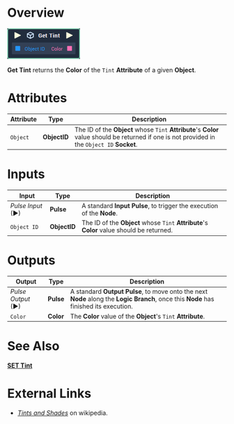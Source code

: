 # Overview

![The Get Tint Node.](../../../.gitbook/assets/toolbox/incari/object/get-tint.PNG)

**Get Tint** returns the **Color** of the `Tint` **Attribute** of a given **Object**.

# Attributes

|Attribute|Type|Description|
|---|---|---|
|`Object`|**ObjectID**|The ID of the **Object** whose `Tint` **Attribute**'s **Color** value should be returned if one is not provided in the `Object ID` **Socket**.|


# Inputs

|Input|Type|Description|
|---|---|---|
|*Pulse Input* (►)|**Pulse**|A standard **Input Pulse**, to trigger the execution of the **Node**.|
|`Object ID`|**ObjectID**|The ID of the **Object** whose `Tint` **Attribute**'s **Color** value should be returned.

# Outputs

|Output|Type|Description|
|---|---|---|
|*Pulse Output* (►)|**Pulse**|A standard **Output Pulse**, to move onto the next **Node** along the **Logic Branch**, once this **Node** has finished its execution.|
|`Color`|**Color**| The **Color** value of the **Object**'s `Tint` **Attribute**.|

# See Also
[**SET Tint**](set-tint.md)

# External Links
- [*Tints and Shades*](https://en.wikipedia.org/wiki/Tints_and_shades) on wikipedia.
